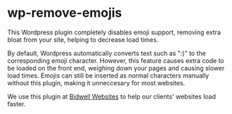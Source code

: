 # wp-remove-emojis

This Wordpress plugin completely disables emoji support, removing extra bloat from your site, helping to decrease load times.

By default, Wordpress automatically converts text such as ":)" to the corresponding emoji character. However, this feature causes extra code to be loaded on the front end, weighing down your pages and causing slower load times. Emojis can still be inserted as normal characters manually without this plugin, making it unneccesary for most websites.

We use this plugin at [Bidwell Websites](https://bidwellwebsites.com/) to help our clients' websites load faster.
